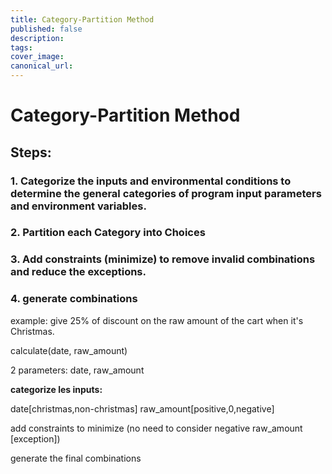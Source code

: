 ```yaml
---
title: Category-Partition Method
published: false
description:
tags:
cover_image:
canonical_url:
---
```


# Category-Partition Method

## Steps:

### 1. Categorize **the inputs and environmental conditions** to determine the general categories of program input parameters and environment variables.

### 2. Partition each Category into Choices

### 3. Add constraints (minimize) to remove invalid combinations and reduce the exceptions.

### 4. generate combinations

example: give 25% of discount on the raw amount of the cart when it's Christmas.

calculate(date, raw_amount)

2 parameters: date, raw_amount

**categorize les inputs:**

date[christmas,non-christmas]
raw_amount[positive,0,negative]

add constraints to minimize (no need to consider negative raw_amount [exception])

generate the final combinations
